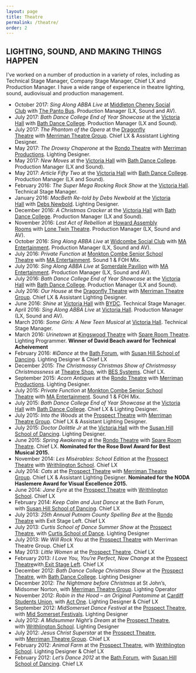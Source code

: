 ```yaml
---
layout: page
title: Theatre
permalink: /theatre/
order: 2
---
```

## LIGHTING, SOUND, AND MAKING THINGS HAPPEN

I've worked on a number of production in a variety of roles, including as Technical Stage Manager, Company Stage Manager, Chief LX and Production Manager. I have a wide range of experience in theatre lighting, sound, audiovisual and production management. 

- October 2017: _Sing Along ABBA Live_ at [Middleton Cheney Social Club](http://www.middletoncheney.org.uk/social-club.html) with [The Panto Bus](http://www.thepantobus.com). Production Manager (LX, Sound and AV).
- July 2017: _Bath Dance College End of Year Showcase_ at the [Victoria Hall](http://victoriahallradstock.co.uk/) with [Bath Dance College](http://bathdancecollege.com/). Production Manager (LX and Sound).
- July 2017: _The Phantom of the Opera_ at the [Dragonfly Theatre](http://www.writhlington.org.uk/extra-curricular/dragonfly-theatre/) with [Merriman Theatre Group](http://www.merrimantheatre.com/). Chief LX & Assistant Lighting Designer.
- May 2017: _The Drowsy Chaperone_ at the [Rondo Theatre](http://www.rondotheatre.co.uk/) with [Merriman Productions](http://www.merrimantheatre.com/). Lighting Designer.
- May 2017: _New Moves_ at the [Victoria Hall](http://victoriahallradstock.co.uk/) with [Bath Dance College](http://bathdancecollege.com/). Production Manager (LX and Sound).
- May 2017: _Article Fifty Two_ at the [Victoria Hall](http://victoriahallradstock.co.uk/) with [Bath Dance College](http://bathdancecollege.com/). Production Manager (LX and Sound).
- February 2016: _The Super Mega Rocking Rock Show_ at the [Victoria Hall](http://victoriahallradstock.co.uk/). Technical Stage Manager.
- January 2016: _MacBeth Re-told by Debs Newbold_ at the [Victoria Hall](http://victoriahallradstock.co.uk/) with [Debs Newbold](http://www.debsnewbold.com). Lighting Designer.
- December 2016: _A Christmas Cracker_ at the [Victoria Hall](http://victoriahallradstock.co.uk/) with [Bath Dance College](http://bathdancecollege.com/). Production Manager (LX and Sound).
- November 2016: _Last Act of Rebellion_ at [Howard Assembly Rooms](https://www.operanorth.co.uk/howard-assembly-room) with [Lone Twin Theatre](http://www.lonetwin.com/). Production Manager (LX, Sound and AV).
- October 2016: _Sing Along ABBA Live_ at [Widcombe Social Club](http://www.widcombesocialclub.co.uk/) with [MA Entertainment](http://www.maentertainment.co.uk/). Production Manager (LX, Sound and AV).
- July 2016: _Private Function_ at [Monkton Combe Senior School Theatre](http://www.monktoncombeschool.com/hospitality-leisure/hospitality/events.html) with [MA Entertainment](http://www.maentertainment.co.uk/). Sound 1 & FOH Mix.
- July 2016: _Sing Along ABBA Live_ at [Somerdale Pavilion](http://www.aquaterra.org/somerdale-pavilion/) with [MA Entertainment](http://www.maentertainment.co.uk/). Production Manager (LX, Sound and AV).
- July 2016: _Bath Dance College End of Year Showcase_ at the [Victoria Hall](http://victoriahallradstock.co.uk/) with [Bath Dance College](http://bathdancecollege.com/). Production Manager (LX and Sound).
- July 2016: _Our House_ at the [Dragonfly Theatre](http://www.writhlington.org.uk/extra-curricular/dragonfly-theatre/) with [Merriman Theatre Group](http://www.merrimantheatre.com/). Chief LX & Assistant Lighting Designer.
- June 2016: _Shine_ at [Victoria Hall](http://victoriahallradstock.co.uk/) with [BYDC](http://www.bydc.co.uk/). Technical Stage Manager.
- April 2016: _Sing Along ABBA Live_ at [Victoria Hall](http://victoriahallradstock.co.uk/). Production Manager (LX, Sound and AV).
- March 2016: _Some Girls: A New Teen Musical_ at [Victoria Hall](http://victoriahallradstock.co.uk/). Technical Stage Manager.
- March 2016: _Urinetown_ at [Kingswood Theatre](http://kingswoodenterprises.co.uk/theatre-hire/) with [Spare Room Theatre](https://www.facebook.com/spareroomideas). Lighting Programmer. **Winner of David Beach award for Technical Acheivement**
- February 2016: _\#iDance_ at the [Bath Forum](http://www.theatreshop.org.uk/), with [Susan Hill School of Dancing](http://www.susanhillschoolofdancing.co.uk/). Lighting Designer & Chief LX
- December 2015: _The Christmassy Christmas Show of Christmassy Christmassness_ at [Theatre Shop](http://www.theatreshop.org.uk/), with [BES Systems](http://www.bes-systems.co.uk/). Chief LX.
- September 2015: _Acorn Antiques_ at the [Rondo Theatre](http://www.rondotheatre.co.uk/) with [Merriman Productions](http://www.merrimantheatre.com/). Lighting Designer.
- July 2015: _Private Function_ at [Monkton Combe Senior School Theatre](http://www.monktoncombeschool.com/hospitality-leisure/hospitality/events.html) with [MA Entertainment](http://www.maentertainment.co.uk/). Sound 1 & FOH Mix.
- July 2015: _Bath Dance College End of Year Showcase_ at the [Victoria Hall](http://victoriahallradstock.co.uk/) with [Bath Dance College](http://bathdancecollege.com/). Chief LX & Lighting Designer.
- July 2015: _Into the Woods_ at the [Prospect Theatre](http://www.prospecttheatre.co.uk/) with [Merriman Theatre Group](http://www.merrimantheatre.com/). Chief LX & Assistant Lighting Designer.
- July 2015: _Doctor Dolittle Jr_ at the [Victoria Hall](http://victoriahallradstock.co.uk/) with the [Susan Hill School of Dancing](http://susanhillschoolofdancing.co.uk/). Lighting Designer.
- June 2015: _Spring Awakening_ at the [Rondo Theatre](http://www.rondotheatre.co.uk/) with [Spare Room Theatre](https://www.facebook.com/spareroomideas). Chief LX. **Nominated for the Rose Bowl Award for Best Musical 2015.**
- November 2014: _Les Misérables: School Edition_ at the [Prospect Theatre](http://www.prospecttheatre.co.uk/) with [Writhlington School](http://www.writhlington.org.uk/). Chief LX
- July 2014: _Cats_ at the [Prospect Theatre](http://www.prospecttheatre.co.uk/) with [Merriman Theatre Group](http://www.merrimantheatre.com/). Chief LX & Assistant Lighting Designer. **Nominated for the NODA Haslemere Award for Visual Excellence 2015.**
- June 2014: _Jane Eyre_ at the [Prospect Theatre](http://www.prospecttheatre.co.uk/) with [Writhlington School](http://www.writhlington.org.uk/). Chief LX
- February 2014: _Keep Calm and Just Dance_ at the Bath Forum, with [Susan Hill School of Dancing](http://www.susanhillschoolofdancing.co.uk/). Chief LX
- July 2013: _25th Annual Putnam County Spelling Bee_ at the [Rondo Theatre](http://www.rondotheatre.co.uk/) with Exit Stage Left. Chief LX
- July 2013: _Curtis School of Dance Summer Show_ at the [Prospect Theatre](http://www.prospecttheatre.co.uk/), with [Curtis School of Dance](http://www.curtisschoolofdance.co.uk/). Lighting Designer
- July 2013: _We Will Rock You_ at the [Prospect Theatre](http://www.prospecttheatre.co.uk/) with Merriman Theatre Group. Chief LX
- May 2013: _Little Women_ at the [Prospect Theatre](http://www.prospecttheatre.co.uk/). Chief LX
- February 2013: _I Love You, You’re Perfect, Now Change_ at the [Prospect Theatre](http://www.prospecttheatre.co.uk/)with[ Exit Stage Left](http://theatrebath.co.uk/exit-stage-left/). Chief LX
- December 2012: _Bath Dance College Christmas Show_ at the [Prospect Theatre](http://www.prospecttheatre.co.uk/), with [Bath Dance College](http://www.bathdancecollege.com/). Lighting Designer
- December 2012: _The Nightmare before Christmas_ at St John’s, Midsomer Norton, with [Merriman Theatre Group](http://www.merrimantheatre.com/). Lighting Operator
- November 2012: _Robin in the Hood – an Original Pantomime_ at [Cardiff Students Union](http://www.cardiffstudents.com/), with [Act One](http://www.cardiffstudents.com/activities/society/actone/). Lighting Designer & Chief LX
- September 2012: _MidSomerset Dance Festival_ at the [Prospect Theatre](http://www.prospecttheatre.co.uk/), with [Mid Somerset Festivals](http://midsomersetfestival.org.uk/dance). Lighting Designer
- July 2012: _A Midsummer Night’s Dream_ at the [Prospect Theatre](http://www.prospecttheatre.co.uk/), with [Writhlington School](http://www.writhlington.org.uk/). Lighting Designer
- July 2012: _Jesus Christ Superstar_ at the [Prospect Theatre](http://www.prospecttheatre.co.uk/), with [Merriman Theatre Group](http://www.merrimantheatre.com/). Chief LX
- February 2012: _Animal Farm_ at the [Prospect Theatre](http://www.prospecttheatre.co.uk/), with [Writhlington School](http://www.writhlington.org.uk/). Lighting Designer & Chief LX
- February 2012: _Let’s Dance 2012_ at the [Bath Forum](http://www.bathforum.co.uk/), with [Susan Hill School of Dancing](http://www.susanhillschoolofdancing.co.uk/). Chief LX
